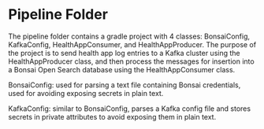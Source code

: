 # Pipeline Folder

The pipeline folder contains a gradle project with 4 classes:
BonsaiConfig, KafkaConfig, HealthAppConsumer, and HealthAppProducer. 
The purpose of the project is to send health app log entries to a Kafka cluster
using the HealthAppProducer class, and then process the messages
for insertion into a Bonsai Open Search database using the HealthAppConsumer class.

BonsaiConfig: used for parsing a text file containing Bonsai credentials,
used for avoiding exposing secrets in plain text.

KafkaConfig: similar to BonsaiConfig, parses a Kafka config file and stores
secrets in private attributes to avoid exposing them in plain text.

